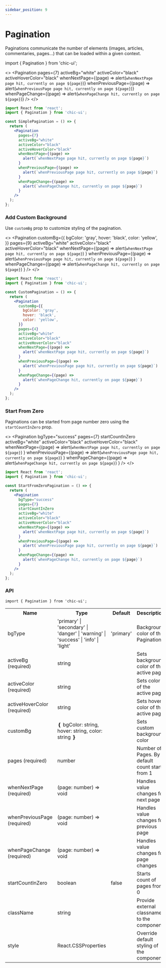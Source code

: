 ```yaml
---
sidebar_position: 9
---
```


# Pagination

Paginations communicate the number of elements (images, articles, commentaries, pages…) that can be loaded within a given context.

import { Pagination } from 'chic-ui';

<>
<Pagination
pages={7}
activeBg="white"
activeColor="black"
activeHoverColor="black"
whenNextPage={(page) => alert(`whenNextPage page hit, currently on page ${page}`)}
whenPreviousPage={(page) => alert(`whenPreviousPage page hit, currently on page ${page}`)}
whenPageChange={(page) => alert(`whenPageChange hit, currently on page ${page}`)}
/>
</>

```jsx
import React from 'react';
import { Pagination } from 'chic-ui';

const SimplePagination = () => {
  return (
    <Pagination
      pages={7}
      activeBg="white"
      activeColor="black"
      activeHoverColor="black"
      whenNextPage={(page) =>
        alert(`whenNextPage page hit, currently on page ${page}`)
      }
      whenPreviousPage={(page) =>
        alert(`whenPreviousPage page hit, currently on page ${page}`)
      }
      whenPageChange={(page) =>
        alert(`whenPageChange hit, currently on page ${page}`)
      }
    />
  );
};
```

### Add Custom Background

Use `customBg` prop to customize styling of the pagination.

<>
<Pagination
customBg={{
        bgColor: 'gray',
        hover: 'black',
        color: 'yellow',
      }}
pages={9}
activeBg="white"
activeColor="black"
activeHoverColor="black"
whenNextPage={(page) =>
alert(`whenNextPage page hit, currently on page ${page}`)
}
whenPreviousPage={(page) =>
alert(`whenPreviousPage page hit, currently on page ${page}`)
}
whenPageChange={(page) =>
alert(`whenPageChange hit, currently on page ${page}`)
}
/>
</>

```jsx
import React from 'react';
import { Pagination } from 'chic-ui';

const CustomPagination = () => {
  return (
    <Pagination
      customBg={{
        bgColor: 'gray',
        hover: 'black',
        color: 'yellow',
      }}
      pages={4}
      activeBg="white"
      activeColor="black"
      activeHoverColor="black"
      whenNextPage={(page) =>
        alert(`whenNextPage page hit, currently on page ${page}`)
      }
      whenPreviousPage={(page) =>
        alert(`whenPreviousPage page hit, currently on page ${page}`)
      }
      whenPageChange={(page) =>
        alert(`whenPageChange hit, currently on page ${page}`)
      }
    />
  );
};
```

### Start From Zero

Paginations can be started from page number zero using the `startCountInZero` prop.

<>
<Pagination
bgType="success"
pages={7}
startCountInZero
activeBg="white"
activeColor="black"
activeHoverColor="black"
whenNextPage={(page) =>
alert(`whenNextPage page hit, currently on page ${page}`)
}
whenPreviousPage={(page) =>
alert(`whenPreviousPage page hit, currently on page ${page}`)
}
whenPageChange={(page) =>
alert(`whenPageChange hit, currently on page ${page}`)
}
/>
</>

```jsx
import React from 'react';
import { Pagination } from 'chic-ui';

const StartFromZeroPagination = () => {
  return (
    <Pagination
      bgType="success"
      pages={7}
      startCountInZero
      activeBg="white"
      activeColor="black"
      activeHoverColor="black"
      whenNextPage={(page) =>
        alert(`whenNextPage page hit, currently on page ${page}`)
      }
      whenPreviousPage={(page) =>
        alert(`whenPreviousPage page hit, currently on page ${page}`)
      }
      whenPageChange={(page) =>
        alert(`whenPageChange hit, currently on page ${page}`)
      }
    />
  );
};
```

### API

```
import { Pagination } from 'chic-ui';
```

<table>
  <tr>
     <th>Name</th>
     <th>Type</th>
     <th>Default</th>
     <th>Description</th>
  </tr>
  <tr>
    <td>bgType </td>
    <td>'primary' | 'secondary' | 'danger' | 'warning' | 'success' | 'info' | 'light'</td>
    <td>'primary'</td>
    <td>Background color of the Pagination</td>
  </tr>
  <tr>
    <td>activeBg (required)</td>
    <td>string</td>
    <td></td>
    <td>Sets background color of the active page</td>
  </tr>
  <tr>
    <td>activeColor (required)</td>
    <td>string</td>
    <td></td>
    <td>Sets color of the active page</td>
  </tr>
  <tr>
    <td>activeHoverColor (required)</td>
    <td>string</td>
    <td></td>
    <td>Sets hover color of the active page</td>
  </tr>
  <tr>
    <td>customBg</td>
    <td>
    <span>&#10100;</span>
    bgColor: string,
    hover: string,
    color: string
    <span>&#10101;</span> 
    </td>
    <td></td>
    <td>Sets custom background color</td>
  </tr>
  <tr>
    <td>pages (required)</td>
    <td>number</td>
    <td></td>
    <td>Number of Pages. By default count starts from 1</td>
  </tr>
  <tr>
    <td>whenNextPage (required)</td>
    <td>(page: number) => void</td>
    <td></td>
    <td>Handles value changes for next page</td>
  </tr>
  <tr>
    <td>whenPreviousPage (required)</td>
    <td>(page: number) => void</td>
    <td></td>
    <td>Handles value changes for previous page</td>
  </tr>
  <tr>
    <td>whenPageChange (required)</td>
    <td>(page: number) => void</td>
    <td></td>
    <td>Handles value changes for page changes</td>
  </tr>
   <tr>
    <td>startCountInZero</td>
    <td>boolean</td>
    <td>false</td>
    <td>Starts count of pages from 0</td>
  </tr>
   <tr>
    <td>className</td>
    <td>string</td>
    <td></td>
    <td>Provide external classnames to the component</td>
  </tr>
  <tr>
    <td>style</td>
    <td>React.CSSProperties</td>
    <td></td>
    <td>Override default styling of the component</td>
  </tr>
</table>
